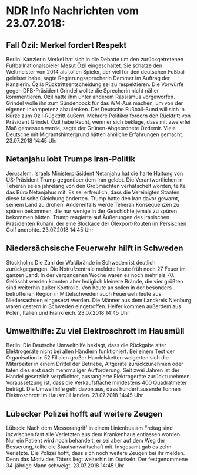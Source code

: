 # NDR Info Nachrichten vom 23.07.2018:


## Fall Özil: Merkel fordert Respekt
Berlin:			Kanzlerin Merkel hat sich in die Debatte um den zurückgetretenen Fußballnationalspieler Mesut Özil eingeschaltet. Sie schätze den Weltmeister von 2014 als tollen Spieler, der viel für den deutschen Fußball geleistet habe, sagte Regierungssprecherin Demmer im Auftrag der Kanzlerin. Özils Rücktrittsentscheidung sei zu respektieren. Die Vorwürfe gegen DFB-Präsident Grindel wollte die Sprecherin nicht näher kommentieren. Özil hatte ihm unter anderem Rassismus vorgeworfen. Grindel wolle ihn zum Sündenbock für das WM-Aus machen, um von der eigenen Inkompetenz abzulenken. Der Deutsche Fußball-Bund will sich in Kürze zum Özil-Rücktritt äußern. Mehrere Politiker fordern den Rücktritt von Präsident Grindel. Özil habe Recht, wenn er sich beklage, dass mit zweierlei Maß gemessen werde, sagte der Grünen-Abgeordnete Özdemir. Viele Deutsche mit Migrantshintergrund hätten ähnliche Erfahrungen gemacht. 23.07.2018 14:45 Uhr 

## Netanjahu lobt Trumps Iran-Politik
Jerusalem:	Israels Ministerpräsident Netanjahu hat die harte Haltung von US-Präsident Trump gegenüber dem Iran gelobt. Die Verantwortlichen in Teheran seien jahrelang von den Großmächten verhätschelt worden, teilte das Büro Netanjahus mit. Es sei erfreulich, dass die Vereinigten Staaten diese falsche Gleichung änderten. Trump hatte den Iran davor gewarnt, seinem Land zu drohen. Anderenfalls werde Teheran Konsequenzen zu spüren bekommen, die nur wenige in der Geschichte jemals zu spüren bekommen hätten. Trump reagierte auf Äußerungen des iranischen Präsidenten Ruhani, der eine Blockade der Ölexport-Routen im Persischen Golf androhte. 23.07.2018 14:45 Uhr 

## Niedersächsische Feuerwehr hilft in Schweden
Stockholm:	Die Zahl der Waldbrände in Schweden ist deutlich zurückgegangen. Die Notrufzentrale meldete heute früh noch 27 Feuer im ganzen Land. In der vergangenen Woche waren es noch mehr als 70. Gelöscht werden konnten aber lediglich kleinere Brände, die vier größten sind weiterhin außer Kontrolle. Von heute an sollen in der besonders betroffenen Region in Mittelschweden auch Feuerwehrleute aus Niedersachsen eingesetzt werden. Die Männer aus dem Landkreis Nienburg waren gestern in Schweden eingetroffen. Helfer kommen außerdem aus Polen, Italien und Frankreich. 23.07.2018 14:45 Uhr 

## Umwelthilfe: Zu viel Elektroschrott im Hausmüll
Berlin:	Die Deutsche Umwelthilfe beklagt, dass die Rückgabe alter Elektrogeräte nicht bei allen Händlern funktioniert. Bei einem Test der Organisation in 52 Filialen großer Handelsketten weigerten sich die Mitarbeiter in einem Drittel der Betriebe, Altgeräte zurückzunehmen oder taten dies erst nach mehrmaliger Aufforderung. Seit zwei Jahren ist der Handel gesetzlich verpflichtet, ausrangierte Elektrogeräte zurückzunehmen. Voraussetzung ist, dass die Verkaufsfläche mindestens 400 Quadratmeter beträgt. Die Umwelthilfe geht davon aus, dass hunderttausende Tonnen Elektroschrott im Hausmüll landen. 23.07.2018 14:45 Uhr 

## Lübecker Polizei hofft auf weitere Zeugen
Lübeck:	Nach dem Messerangriff in einem Linienbus am Freitag sind inzwischen fast alle Verletzten aus dem Krankenhaus entlassen worden. Nur ein Patient wird noch behandelt, er sei aber auf dem Weg der Besserung, teilte die Staatsanwaltschaft mit. Insgesamt gab es zehn Verletzte. Die Polizei hofft, dass sich noch weitere Zeugen bei ihr melden. Denn das Motiv des Täters liegt weiterhin im Dunkeln. Der festgenommene 34-jährige Mann schweigt. 23.07.2018 14:45 Uhr 
